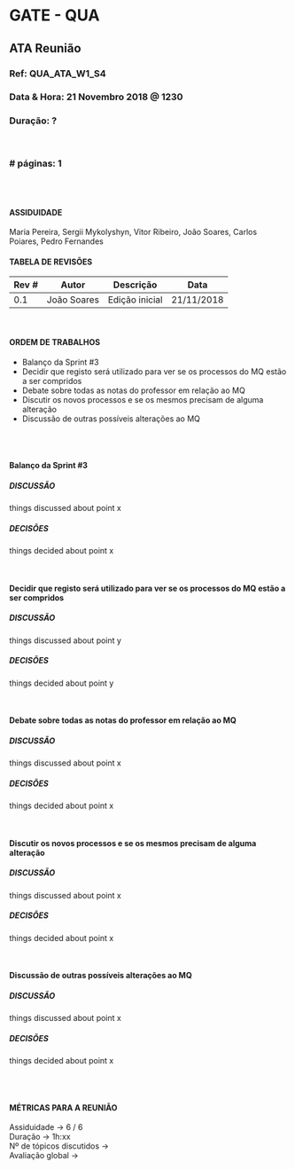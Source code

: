 # GATE - QUA

## ATA Reunião

### Ref: QUA_ATA_W1_S4

### Data & Hora: 21 Novembro 2018 @ 1230

### Duração: ?
 
 <br/>

### # páginas: 1

<br/> 
<br/>

#### ASSIDUIDADE

Maria Pereira, Sergii Mykolyshyn, Vitor Ribeiro, João Soares, Carlos Poiares, Pedro Fernandes

#### TABELA DE REVISÕES

Rev # | Autor|  Descrição | Data
--- | --- | --- | ---
0.1 | João Soares | Edição inicial | 21/11/2018

<br/>

#### ORDEM DE TRABALHOS

* Balanço da Sprint #3
* Decidir que registo será utilizado para ver se os processos do MQ estão a ser compridos
* Debate sobre todas as notas do professor em relação ao MQ
* Discutir os novos processos e se os mesmos precisam de alguma alteração
* Discussão de outras possíveis alterações ao MQ

<br/> 
<br/>

#### Balanço da Sprint #3

##### DISCUSSÃO

things discussed about point x

##### DECISÕES

things decided about point x

<br/>

#### Decidir que registo será utilizado para ver se os processos do MQ estão a ser compridos

##### DISCUSSÃO

things discussed about point y

##### DECISÕES

things decided about point y

<br/>

#### Debate sobre todas as notas do professor em relação ao MQ

##### DISCUSSÃO

things discussed about point x

##### DECISÕES

things decided about point x

<br/>

#### Discutir os novos processos e se os mesmos precisam de alguma alteração

##### DISCUSSÃO

things discussed about point x

##### DECISÕES

things decided about point x

<br/>

#### Discussão de outras possíveis alterações ao MQ

##### DISCUSSÃO

things discussed about point x

##### DECISÕES

things decided about point x


<br/> 
<br/>

#### MÉTRICAS PARA A REUNIÃO
Assiduidade -> 6 / 6<br/>
Duração -> 1h:xx<br/>
Nº de tópicos discutidos -> <br/>
Avaliação global -> <br/>
